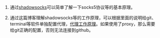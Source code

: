 
1. 通过[shadowsocks](https://zh.wikipedia.org/wiki/Shadowsocks)可以简单了解一下socks5协议等的基本原理。

2. 通过这篇博客理解shadowsocks等的工作原理，可以根据里面的说明给git、terminal等软件单独配置代理，[代理工作原理](https://xdev.in/posts/mac-proxy/)。如果使用了proxy，那么需要给git正确的配置，否则无法连接到github。
   
